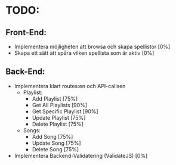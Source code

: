 # TODO: 

## Front-End:
- Implementera möjligheten att browsa och skapa spellistor [0%]
- Skapa ett sätt att spåra vilken spellista som är aktiv [0%]

## Back-End:
- Implementera klart routes:en och API-callsen
  - Playlist:
    - Add Playlist [75%]
    - Get All Playlists [90%]
    - Get Specific Playlist [90%]
    - Update Playlist [75%]
    - Delete Playlist [75%]
  - Songs:
    - Add Song [75%]
    - Update Song [75%]
    - Delete Song [75%]
- Implementera Backend-Validatering (ValidateJS) [0%]